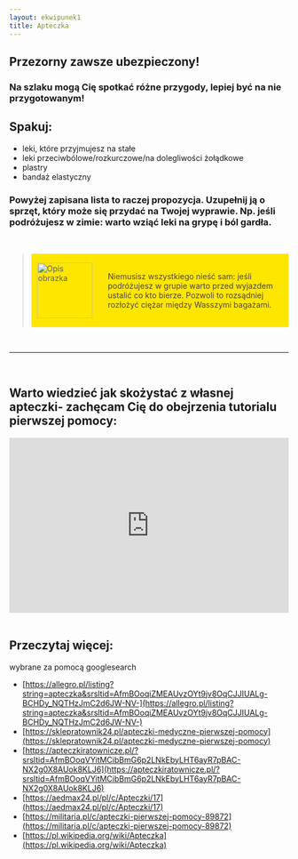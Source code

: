 ```yaml
---
layout: ekwipunek1
title: Apteczka
---
```


## Przezorny zawsze ubezpieczony!

### Na szlaku mogą Cię spotkać różne przygody, lepiej być na nie przygotowanym!

## Spakuj:

- leki, które przyjmujesz na stałe
- leki przeciwbólowe/rozkurczowe/na dolegliwości żołądkowe
- plastry
- bandaż elastyczny

### Powyżej zapisana lista to raczej propozycja. Uzupełnij ją o sprzęt, który może się przydać na Twojej wyprawie. Np. jeśli podróżujesz w zimie: warto wziąć leki na grypę i ból gardła.

<br>

<blockquote>
    <div style="display: flex; align-items: center; background-color:rgb(255, 230, 0); padding: 10px;">
    <img src=src="images/bulb.png" alt="Opis obrazka" style="margin-right: 20px; width: 100px; height: auto;">
    <p style= "color: rgb(75, 70, 70); padding: 8px;">
        Niemusisz wszystkiego nieść sam: jeśli podróżujesz w grupie warto przed wyjazdem ustalić co kto bierze. Pozwoli to rozsądniej rozłożyć ciężar między Wasszymi bagażami.
    </p>
    </div>
</blockquote>
<br>

---

<br>

## Warto wiedzieć jak skożystać z własnej apteczki- zachęcam Cię do obejrzenia tutorialu pierwszej pomocy:

<div style="display: flex; justify-content: center;">
    <iframe width="560" height="315" src="https://www.youtube.com/embed/dA0BqsEjGoc?si=bZGzaJhApXU4Sz4_" title="YouTube video player" frameborder="0" allow="accelerometer; autoplay; clipboard-write; encrypted-media; gyroscope; picture-in-picture; web-share" referrerpolicy="strict-origin-when-cross-origin" allowfullscreen></iframe>
</div>
<br>

## Przeczytaj więcej:

wybrane za pomocą googlesearch

- [https://allegro.pl/listing?string=apteczka&srsltid=AfmBOoqiZMEAUvzOYt9jv8OqCJJIUALg-BCHDy_NQTHzJmC2d6JW-NV-](https://allegro.pl/listing?string=apteczka&srsltid=AfmBOoqiZMEAUvzOYt9jv8OqCJJIUALg-BCHDy_NQTHzJmC2d6JW-NV-)
- [https://sklepratownik24.pl/apteczki-medyczne-pierwszej-pomocy](https://sklepratownik24.pl/apteczki-medyczne-pierwszej-pomocy)
- [https://apteczkiratownicze.pl/?srsltid=AfmBOoqVYitMCibBmG6p2LNkEbyLHT6ayR7pBAC-NX2g0X8AUok8KLJ6](https://apteczkiratownicze.pl/?srsltid=AfmBOoqVYitMCibBmG6p2LNkEbyLHT6ayR7pBAC-NX2g0X8AUok8KLJ6)
- [https://aedmax24.pl/pl/c/Apteczki/17](https://aedmax24.pl/pl/c/Apteczki/17)
- [https://militaria.pl/c/apteczki-pierwszej-pomocy-89872](https://militaria.pl/c/apteczki-pierwszej-pomocy-89872)
- [https://pl.wikipedia.org/wiki/Apteczka](https://pl.wikipedia.org/wiki/Apteczka)
